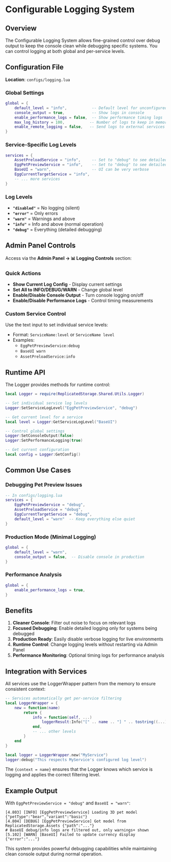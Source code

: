 # Configurable Logging System

## Overview

The Configurable Logging System allows fine-grained control over debug output to keep the console clean while debugging specific systems. You can control logging at both global and per-service levels.

## Configuration File

**Location**: `configs/logging.lua`

### Global Settings

```lua
global = {
    default_level = "info",           -- Default level for unconfigured services
    console_output = true,            -- Show logs in console
    enable_performance_logs = false,  -- Show performance timing logs
    max_log_history = 100,           -- Number of logs to keep in memory
    enable_remote_logging = false,   -- Send logs to external services
}
```

### Service-Specific Log Levels

```lua
services = {
    AssetPreloadService = "info",     -- Set to "debug" to see detailed asset loading
    EggPetPreviewService = "info",    -- Set to "debug" to see detailed pet preview
    BaseUI = "warn",                  -- UI can be very verbose
    EggCurrentTargetService = "info",
    -- ... more services
}
```

### Log Levels

- **`"disabled"`** = No logging (silent)
- **`"error"`** = Only errors
- **`"warn"`** = Warnings and above  
- **`"info"`** = Info and above (normal operation)
- **`"debug"`** = Everything (detailed debugging)

## Admin Panel Controls

Access via the **Admin Panel → 📊 Logging Controls** section:

### Quick Actions
- **Show Current Log Config** - Display current settings
- **Set All to INFO/DEBUG/WARN** - Change global level
- **Enable/Disable Console Output** - Turn console logging on/off
- **Enable/Disable Performance Logs** - Control timing measurements

### Custom Service Control
Use the text input to set individual service levels:
- Format: `ServiceName:level` or `ServiceName level`
- Examples:
  - `EggPetPreviewService:debug`
  - `BaseUI warn`  
  - `AssetPreloadService:info`

## Runtime API

The Logger provides methods for runtime control:

```lua
local Logger = require(ReplicatedStorage.Shared.Utils.Logger)

-- Set individual service log levels
Logger:SetServiceLogLevel("EggPetPreviewService", "debug")

-- Get current level for a service
local level = Logger:GetServiceLogLevel("BaseUI")

-- Control global settings
Logger:SetConsoleOutput(false)
Logger:SetPerformanceLogging(true)

-- Get current configuration
local config = Logger:GetConfig()
```

## Common Use Cases

### Debugging Pet Preview Issues
```lua
-- In configs/logging.lua
services = {
    EggPetPreviewService = "debug",
    AssetPreloadService = "debug", 
    EggCurrentTargetService = "debug",
    default_level = "warn"  -- Keep everything else quiet
}
```

### Production Mode (Minimal Logging)
```lua
global = {
    default_level = "warn",
    console_output = false,  -- Disable console in production
}
```

### Performance Analysis
```lua
global = {
    enable_performance_logs = true,
}
```

## Benefits

1. **Cleaner Console**: Filter out noise to focus on relevant logs
2. **Focused Debugging**: Enable detailed logging only for systems being debugged
3. **Production Ready**: Easily disable verbose logging for live environments
4. **Runtime Control**: Change logging levels without restarting via Admin Panel
5. **Performance Monitoring**: Optional timing logs for performance analysis

## Integration with Services

All services use the LoggerWrapper pattern from the memory to ensure consistent context:

```lua
-- Services automatically get per-service filtering
local LoggerWrapper = {
    new = function(name)
        return {
            info = function(self, ...) 
                loggerResult:Info("[" .. name .. "] " .. tostring((...)), {context = name}) 
            end,
            -- ... other levels
        }
    end
}

local logger = LoggerWrapper.new("MyService")
logger:debug("This respects MyService's configured log level")
```

The `{context = name}` ensures that the Logger knows which service is logging and applies the correct filtering level.

## Example Output

With `EggPetPreviewService = "debug"` and `BaseUI = "warn"`:

```
[4.803] [INFO] [EggPetPreviewService] Loading 3D pet model {"petType":"bear","variant":"basic"}
[4.804] [DEBUG] [EggPetPreviewService] Got model from ReplicatedStorage.Assets {"path":"..."}
# BaseUI debug/info logs are filtered out, only warnings+ shown
[5.102] [WARN] [BaseUI] Failed to update currency display {"error":"..."}
```

This system provides powerful debugging capabilities while maintaining clean console output during normal operation.